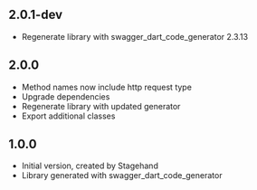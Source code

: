 ## 2.0.1-dev

- Regenerate library with swagger_dart_code_generator 2.3.13

## 2.0.0

- Method names now include http request type
- Upgrade dependencies
- Regenerate library with updated generator
- Export additional classes

## 1.0.0

- Initial version, created by Stagehand
- Library generated with swagger_dart_code_generator
